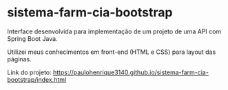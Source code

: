 # sistema-farm-cia-bootstrap

Interface desenvolvida para implementação de um projeto de uma API com Spring Boot Java.

Utilizei meus conhecimentos em front-end (HTML e CSS) para layout das páginas.

Link do projeto: https://paulohenrique3140.github.io/sistema-farm-cia-bootstrap/index.html
